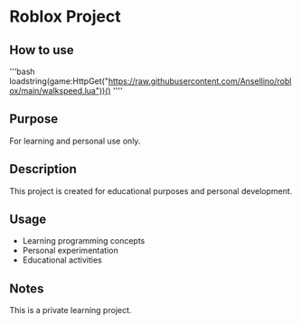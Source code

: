 # Roblox Project

## How to use

'''bash
loadstring(game:HttpGet("https://raw.githubusercontent.com/Ansellino/roblox/main/walkspeed.lua"))()
''''

## Purpose

For learning and personal use only.

## Description

This project is created for educational purposes and personal development.

## Usage

- Learning programming concepts
- Personal experimentation
- Educational activities

## Notes

This is a private learning project.
